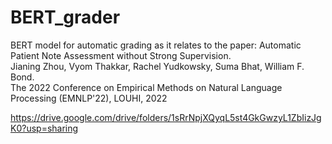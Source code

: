 # BERT_grader
BERT model for automatic grading as it relates to the paper:
Automatic Patient Note Assessment without Strong Supervision.  
Jianing Zhou, Vyom Thakkar, Rachel Yudkowsky, Suma Bhat, William F. Bond.  
The 2022 Conference on Empirical Methods on Natural Language Processing (EMNLP'22), LOUHI, 2022

https://drive.google.com/drive/folders/1sRrNpjXQyqL5st4GkGwzyL1ZbIizJgK0?usp=sharing
